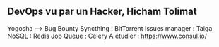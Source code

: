 DevOps vu par un Hacker, Hicham Tolimat
---------------------------------------

Yogosha --> Bug Bounty
Syncthing : BitTorrent
Issues manager : Taiga
NoSQL : Redis
Job Queue : Celery
A étudier : https://www.consul.io/
